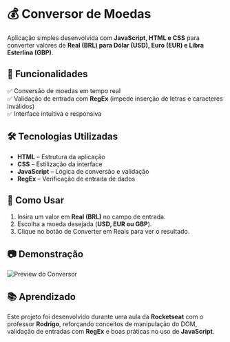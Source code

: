 # 💰 Conversor de Moedas  

Aplicação simples desenvolvida com **JavaScript, HTML e CSS** para converter valores de **Real (BRL) para Dólar (USD), Euro (EUR) e Libra Esterlina (GBP)**.  

## 🚀 Funcionalidades  

✅ Conversão de moedas em tempo real  
✅ Validação de entrada com **RegEx** (impede inserção de letras e caracteres inválidos)  
✅ Interface intuitiva e responsiva  

## 🛠️ Tecnologias Utilizadas  

- **HTML** – Estrutura da aplicação  
- **CSS** – Estilização da interface  
- **JavaScript** – Lógica de conversão e validação  
- **RegEx** – Verificação de entrada de dados  

## 📌 Como Usar  

1. Insira um valor em **Real (BRL)** no campo de entrada.  
2. Escolha a moeda desejada (**USD, EUR ou GBP**).  
3. Clique no botão de Converter em Reais para ver o resultado.  

## 📷 Demonstração  

![Preview do Conversor](https://imgur.com/wuBN5MW)  

## 📚 Aprendizado  

Este projeto foi desenvolvido durante uma aula da **Rocketseat** com o professor **Rodrigo**, reforçando conceitos de manipulação do DOM, validação de entradas com **RegEx** e boas práticas no uso de **JavaScript**.  

